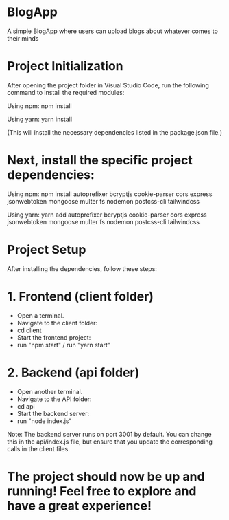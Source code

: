 # BlogApp
A simple BlogApp where users can upload blogs about whatever comes to their minds

# Project Initialization
After opening the project folder in Visual Studio Code, run the following command to install the required modules:

Using npm:
npm install

Using yarn:
yarn install

(This will install the necessary dependencies listed in the package.json file.)

# Next, install the specific project dependencies:

Using npm:
npm install autoprefixer bcryptjs cookie-parser cors express jsonwebtoken mongoose multer fs nodemon postcss-cli tailwindcss

Using yarn:
yarn add autoprefixer bcryptjs cookie-parser cors express jsonwebtoken mongoose multer fs nodemon postcss-cli tailwindcss


# Project Setup
After installing the dependencies, follow these steps:

# 1. Frontend (client folder)
- Open a terminal.
- Navigate to the client folder:
- cd client
- Start the frontend project:
- run "npm start" / run "yarn start"

# 2. Backend (api folder)
- Open another terminal.
- Navigate to the API folder:
- cd api
- Start the backend server:
- run "node index.js"

Note: The backend server runs on port 3001 by default. You can change this in the api/index.js file, but ensure that you update the corresponding calls in the client files.

# The project should now be up and running! Feel free to explore and have a great experience!
